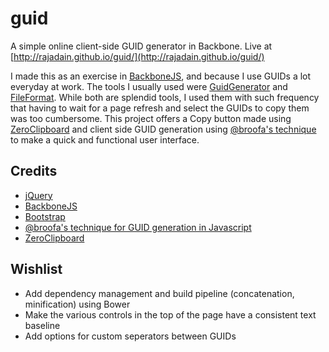guid
====

A simple online client-side GUID generator in Backbone. Live at [http://rajadain.github.io/guid/](http://rajadain.github.io/guid/)

I made this as an exercise in [BackboneJS](http://backbonejs.org), and because I use GUIDs a lot everyday at work. The tools I usually used were [GuidGenerator](http://www.guidgenerator.com/) and [FileFormat](http://www.fileformat.info/tool/guid.htm). While both are splendid tools, I used them with such frequency that having to wait for a page refresh and select the GUIDs to copy them was too cumbersome. This project offers a Copy button made using [ZeroClipboard](http://zeroclipboard.org) and client side GUID generation using [@broofa's technique](http://stackoverflow.com/a/2117523) to make a quick and functional user interface.

Credits
-------

 * [jQuery](http://jquery.com)
 * [BackboneJS](http://backbonejs.org)
 * [Bootstrap](http://getbootstrap.com)
 * [@broofa's technique for GUID generation in Javascript](http://stackoverflow.com/a/2117523)
 * [ZeroClipboard](http://zeroclipboard.org)

Wishlist
--------

 * Add dependency management and build pipeline (concatenation, minification) using Bower
 * Make the various controls in the top of the page have a consistent text baseline
 * Add options for custom seperators between GUIDs
